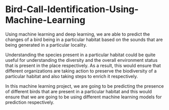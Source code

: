 # Bird-Call-Identification-Using-Machine-Learning

Using machine learning and deep learning, we are able to predict the changes of a bird being in a particular habitat based on the sounds that are being generated in a particular locality. 

Understanding the species present in a particular habitat could be quite useful for understanding the diversity and the overall environment status that is present in the place respectively. As a result, this would ensure that different organizations are taking action to preserve the biodiversity of a particular habitat and also taking steps to enrich it respectively. 

In this machine learning project, we are going to be predicting the presence of different birds that are present in a particular habitat and this would ensure that we are going to be using different machine learning models for prediction respectively. 
